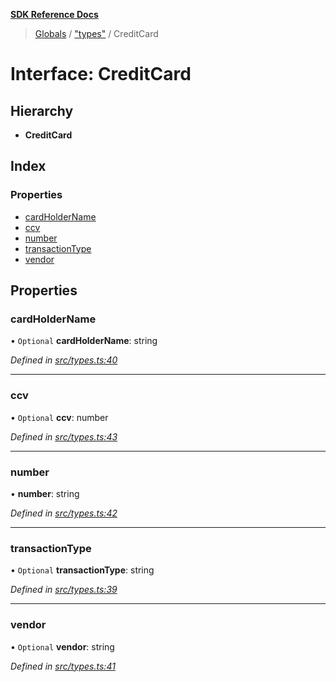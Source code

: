 **[SDK Reference Docs](../README.md)**

> [Globals](../README.md) / ["types"](../modules/_types_.md) / CreditCard

# Interface: CreditCard

## Hierarchy

- **CreditCard**

## Index

### Properties

- [cardHolderName](_types_.creditcard.md#cardholdername)
- [ccv](_types_.creditcard.md#ccv)
- [number](_types_.creditcard.md#number)
- [transactionType](_types_.creditcard.md#transactiontype)
- [vendor](_types_.creditcard.md#vendor)

## Properties

### cardHolderName

• `Optional` **cardHolderName**: string

_Defined in [src/types.ts:40](https://github.com/distributhor/paygate-sdk/blob/836401c/src/types.ts#L40)_

---

### ccv

• `Optional` **ccv**: number

_Defined in [src/types.ts:43](https://github.com/distributhor/paygate-sdk/blob/836401c/src/types.ts#L43)_

---

### number

• **number**: string

_Defined in [src/types.ts:42](https://github.com/distributhor/paygate-sdk/blob/836401c/src/types.ts#L42)_

---

### transactionType

• `Optional` **transactionType**: string

_Defined in [src/types.ts:39](https://github.com/distributhor/paygate-sdk/blob/836401c/src/types.ts#L39)_

---

### vendor

• `Optional` **vendor**: string

_Defined in [src/types.ts:41](https://github.com/distributhor/paygate-sdk/blob/836401c/src/types.ts#L41)_
